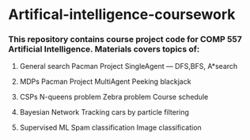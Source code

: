 # Artifical-intelligence-coursework

### This repository contains course project code for COMP 557 Artificial Intelligence. Materials covers topics of:

1. General search
	Pacman Project
		SingleAgent — DFS,BFS, A*search

2. MDPs
	Pacman Project
		MultiAgent
	Peeking blackjack

3. CSPs
	N-queens problem
	Zebra problem
	Course schedule

4. Bayesian Network
	Tracking cars by particle filtering

5. Supervised ML
	Spam classification
	Image classification
